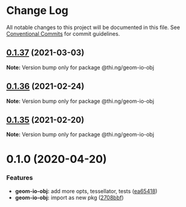# Change Log

All notable changes to this project will be documented in this file.
See [Conventional Commits](https://conventionalcommits.org) for commit guidelines.

## [0.1.37](https://github.com/thi-ng/umbrella/compare/@thi.ng/geom-io-obj@0.1.36...@thi.ng/geom-io-obj@0.1.37) (2021-03-03)

**Note:** Version bump only for package @thi.ng/geom-io-obj





## [0.1.36](https://github.com/thi-ng/umbrella/compare/@thi.ng/geom-io-obj@0.1.35...@thi.ng/geom-io-obj@0.1.36) (2021-02-24)

**Note:** Version bump only for package @thi.ng/geom-io-obj





## [0.1.35](https://github.com/thi-ng/umbrella/compare/@thi.ng/geom-io-obj@0.1.34...@thi.ng/geom-io-obj@0.1.35) (2021-02-20)

**Note:** Version bump only for package @thi.ng/geom-io-obj





# 0.1.0 (2020-04-20)


### Features

* **geom-io-obj:** add more opts, tessellator, tests ([ea65418](https://github.com/thi-ng/umbrella/commit/ea6541847975846080a905b06e24c717fc648a84))
* **geom-io-obj:** import as new pkg ([2708bbf](https://github.com/thi-ng/umbrella/commit/2708bbfee138be06c71c8eb84996c533bdbba8e2))
